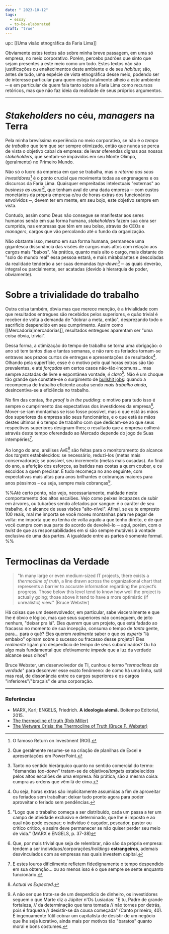 ```yaml
---
date: " 2023-10-12"
tags:
  - essay
  - to-be-elaborated
draft: "true"
---
```

up:: [[Uma visão etnográfica da Faria Lima]]

Obviamente estes textos são sobre minha breve passagem, em uma só empresa, no meio corporativo. Porém, percebo padrões que sinto que sejam presentes a este meio como um todo. Estes textos não são justificações ou enaltecimentos deste ambiente e de seu *habitus*; são, antes de tudo, uma espécie de vista etnográfica desse meio, podendo ser de interesse particular para quem esteja totalmente alheio a este ambiente ─ e em particular de quem fala tanto sobre a Faria Lima como recursos retóricos, mas que não faz ideia da realidade de seus próprios argumentos.

---
# *Stakeholders* no céu, *managers* na Terra 
Pela minha brevíssima experiência no meio corporativo, se não é o *tempo de trabalho* que tem que ser sempre otimizado, então que nunca se perca de vista o objetivo cabal da empresa: de levar oferendas dignas aos nossos *stakeholders*, que sentam-se impávidos em seu Monte Olimpo, (geralmente) no Primeiro Mundo. 

Não só o lucro da empresa em que se trabalha, mas o *retorno aos seus investidores*[^1] é o ponto crucial que movimenta todas as engrenagens e os discursos da Faria Lima. Quaisquer empreitadas intelectuais "externas" ao *business as usual*[^2], que tenham aval de uma dada empresa ─ com custos monetários da própria empresa e/ou de horas extras dos funcionários envolvidos ─, devem ter em mente, em seu bojo, este objetivo sempre em vista.

Contudo, assim como Deus não consegue se manifestar aos seres humanos senão em sua forma humana, *stakeholders* fazem sua obra ser cumprida, nas empresas que têm em seu bolso, através de CEOs e *managers*, cargos que vão percolando até o fundo da organização. 

Não obstante isso, mesmo em sua forma humana, permanece uma gigantesca dissonância das visões de cargos mais altos com relação aos cargos mais "baixos". Na prática, quanto mais alto o cargo, mais distante do "solo do mundo real" essa pessoa estará, e mais mirabolantes e descoladas da realidade tenderão a ser suas demandas *top-down*[^3] ─ as quais deverão, integral ou parcialmente, ser acatadas (devido à hierarquia de poder, obviamente). 

# Sobre a trivialidade do trabalho
Outra coisa também, óbvia mas que merece menção, é a trivialidade com que resultados entregues são recebidos pelos superiores, e quão trivial é receber de volta a demanda de "dobrar a meta, então", desprezando todo o sacrifício despendido em seu cumprimento. Assim como [[Mercadoria|mercadorias]], resultados entregues aparentam ser "uma coisa óbvia, trivial". 

Dessa forma, a otimização do tempo de trabalho se torna uma obrigação: o ano só tem tantos dias e tantas semanas, e não raro os feriados tornam-se entraves aos prazos curtos de entregas e apresentações de resultados[^4]. Olhando pela superfície, esse é o motivo pelo qual horas extras são tão prevalentes, e até *forçadas* em certos casos não-tão-incomuns... mas sempre acatadas de livre e espontânea vontade, *é claro*[^5]. Não é um choque tão grande que constate-se o surgimento de [bullshit jobs](https://en.wikipedia.org/wiki/Bullshit_job): quando a recompensa de trabalho eficiente acaba sendo *mais trabalho ainda*, desincentiva-se a eficiência no trabalho.

No fim das contas, *the proof is in the pudding*: o motivo para tudo isso é sempre o cumprimento das expectativas dos investidores da empresa[^6]. Mover-se-iam montanhas se isso fosse possível, mas o que está às mãos dos superiores da empresa são seus funcionários, e o que está às mãos destes últimos é o tempo de trabalho com que dedicam-se ao que seus respectivos superiores designam-lhes; o resultado que a empresa colherá através deste tempo oferendado ao Mercado depende do jogo de Suas intempéries[^7].

Ao longo do ano, análises AvE[^8] são feitas para o monitoramento do alcance dos *targets* estabelecidos: se necessário, reduzi-los (metas mais conservadoras); se possível, seu incremento (metas mais ousadas). Ao final do ano, a aferição dos esforços, as batidas nas costas a quem couber, e os escoldos a quem precisar. E tudo recomeça no ano seguinte, com expectativas mais altas para anos brilhantes e cobranças maiores para anos péssimos – ou seja, sempre mais cobranças[^9].

%%Até certo ponto, não vejo, necessariamente, maldade neste comportamento dos altos escalões. Vejo como peixes incapazes de subir em árvores, ou tubarões sendo afetados por sangue: é o caráter de seu trabalho, é o alcance de suas visões "alto-nível". Afinal, se eu te empresto 100 reais, mal me importa se você moveu montanhas para me pagar de volta: me importa que eu tenha de volta aquilo a que tenho direito, e de que você cumpra com sua parte do acordo de devolvê-lo ─ aqui, porém, com o *twist* de que as responsabilidades em si são sempre mutáveis à vontade exclusiva de uma das partes. A igualdade entre as partes é somente formal.
%%

# Termoclinas da Verdade
> "In many large or even medium-sized IT projects, there exists a _thermocline of truth_, a line drawn across the organizational chart that represents a barrier to accurate information regarding the project’s progress. Those below this level tend to know how well the project is actually going; those above it tend to have a more optimistic (if unrealistic) view." (Bruce Webster)

Há coisas que um desenvolvedor, em particular, sabe visceralmente e que lhe é óbvio e lógico, mas que seus superiores não conseguem, de jeito nenhum, "deixar pra lá". Eles *querem* que um projeto, que está fadado ao fracasso no momento de sua incepção, consuma o tempo de *tanta* gente, para... para o quê? Eles querem *realmente* saber o que os *experts* "lá embaixo" opinam sobre o sucesso ou fracasso desse projeto? Eles *realmente* ligam pro desperdício de tempo de seus subordinados? Ou há algo mais fundamental que efetivamente *impede* que a luz da verdade alcance seus olhos?

Bruce Webster, um desenvolvedor de TI, cunhou o termo "*termoclinas da verdade*" para descrever esse exato fenômeno: de como há uma linha, sutil mas real, de dissonância entre os cargos superiores e os cargos "inferiores"/"braçais" de uma corporação.

---
### Referências
- MARX, Karl; ENGELS, Friedrich. **A ideologia alemã.** Boitempo Editorial, 2015.
- [The thermocline of truth (Rob Miller)](https://roblog.co.uk/2021/04/thermocline-of-truth/)
- [The Wetware Crisis: the Thermocline of Truth (Bruce F. Webster)](http://brucefwebster.com/2008/04/15/the-wetware-crisis-the-themocline-of-truth/?utm_source=pocket_shared)

[^1]: O famoso Return on Investment (ROI).
[^2]: Que geralmente resume-se na criação de planilhas de Excel e apresentações em PowerPoint.
[^3]: Tanto no sentido hierárquico quanto no sentido comercial do termo: "demandas *top-down*" tratam-se de objetivos/*targets* estabelecidos pelos altos escalões de uma empresa. Na prática, são a mesma coisa: cumpra as ordens que vêm lá de cima.
[^4]: Ou seja, horas extras são implicitamente assumidas a fim de aproveitar os feriados sem trabalhar: deixar tudo pronto agora para poder aproveitar o feriado sem pendências.
[^5]: "Logo que o trabalho começa a ser distribuído, cada um passa a ter um campo de atividade exclusivo e determinado, que lhe é imposto e ao qual não pode escapar; o indivíduo é caçador, pescador, pastor ou crítico crítico, e assim deve permanecer se não quiser perder seu meio de vida." (MARX e ENGELS, p. 37-38)
[^6]: Que, por mais trivial que seja de relembrar, não são da própria empresa: tendem a ser indivíduos/corporações/*holdings* **estrangeiros**, ademais desvinculados com as empresas nas quais investem capital.
[^7]: E estes louros dificilmente refletem fidedignamente o tempo despendido em sua obtenção... ou ao menos isso é o que sempre se sente enquanto funcionário. 
[^8]: *Actual vs Expected*.
[^9]: A não ser que trate-se de um desperdício de dinheiro, os investidores seguem o que Marte diz a Júpiter n'Os Lusíadas: "E tu, Padre de grande fortaleza, // da determinação que tens tomada // não tornes por detrás, pois é fraqueza // desistir-se da cousa começada" (Canto primeiro, 40). É ingenuamente fútil cobrar um capitalista de desistir de um negócio que lhe seja lucrativo, ainda mais por motivos tão "baratos" quanto moral e bons costumes.
